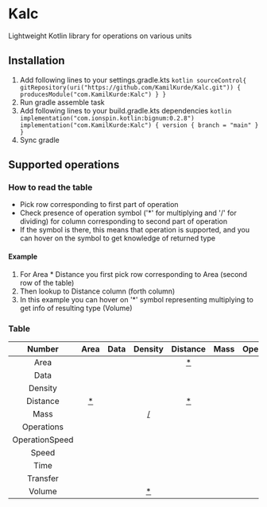 # Kalc

Lightweight Kotlin library for operations on various units

## Installation

1. Add following lines to your settings.gradle.kts
   ``kotlin sourceControl{ gitRepository(uri("https://github.com/KamilKurde/Kalc.git"))
   { producesModule("com.KamilKurde:Kalc")
   } }
   ``
2. Run gradle assemble task
3. Add following lines to your build.gradle.kts dependencies
   ``kotlin implementation("com.ionspin.kotlin:bignum:0.2.8")
   implementation("com.KamilKurde:Kalc")
   { version { branch = "main"
   } }
   ``
4. Sync gradle

## Supported operations

### How to read the table

* Pick row corresponding to first part of operation
* Check presence of operation symbol ('*' for multiplying and '/' for dividing) for column corresponding to second part of operation
* If the symbol is there, this means that operation is supported, and you can hover on the symbol to get knowledge of returned type

#### Example

1. For Area * Distance you first pick row corresponding to Area (second row of the table)
2. Then lookup to Distance column (forth column)
3. In this example you can hover on '*' symbol representing multiplying to get info of resulting type (Volume)

### Table

|Number                   |Area                     |Data                     |Density                  |Distance                 |Mass                     |Operations               |OperationSpeed           |Speed                    |Time                     |Transfer                 |Volume                   |
|:-----------------------:|:-----------------------:|:-----------------------:|:-----------------------:|:-----------------------:|:-----------------------:|:-----------------------:|:-----------------------:|:-----------------------:|:-----------------------:|:-----------------------:|:-----------------------:|
|Area                     |                         |                         |                         |     [*](a "Volume")     |                         |                         |                         |                         |                         |                         |                         |
|Data                     |                         |                         |                         |                         |                         |                         |                         |                         |    [/](a "Transfer")    |                         |                         |
|Density                  |                         |                         |                         |                         |                         |                         |                         |                         |                         |                         |      [*](a "Mass")      |
|Distance                 |     [*](a "Volume")     |                         |                         |       [*](a "Area")     |                         |                         |                         |      [/](a "Time")      |     [/](a "Speed")      |                         |                         |
|Mass                     |                         |                         |     [/](a "Volume")     |                         |                         |                         |                         |                         |                         |                         |    [/](a "Density")     |
|Operations               |                         |                         |                         |                         |                         |                         |      [/](a "Time")      |                         | [/](a "OperationSpeed") |                         |                         |
|OperationSpeed           |                         |                         |                         |                         |                         |                         |                         |                         |   [*](a "Operations")   |                         |                         |
|Speed                    |                         |                         |                         |                         |                         |                         |                         |                         |    [*](a "Distance")    |                         |                         |
|Time                     |                         |                         |                         |                         |                         |                         |                         |    [*](a "Distance")    |                         |                         |                         |
|Transfer                 |                         |                         |                         |                         |                         |                         |                         |                         |                         |                         |                         |
|Volume                   |                         |                         |      [*](a "Mass")      |                         |                         |                         |                         |                         |                         |                         |                         |